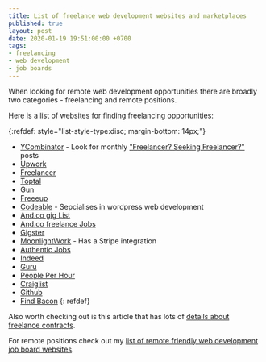 ```yaml
---
title: List of freelance web development websites and marketplaces
published: true
layout: post
date: 2020-01-19 19:51:00:00 +0700
tags:
- freelancing
- web development
- job boards
---
```


When looking for remote web development opportunities there are broadly two categories - freelancing and remote positions.

Here is a list of websites for finding freelancing opportunities:

{:refdef: style="list-style-type:disc; margin-bottom: 14px;"}
- [YCombinator](https://news.ycombinator.com) - Look for monthly ["Freelancer? Seeking Freelancer?"](https://hn.algolia.com/?dateRange=pastYear&page=0&prefix=true&query=Ask%20HN%3A%20Freelancer%3F%20Seeking%20Freelancer%3F&sort=byDate&type=story) posts
- [Upwork](https://upwork.com)
- [Freelancer](https://freelancer.com)
- [Toptal](https://www.toptal.com)
- [Gun](https://gun.io)
- [Freeeup](https://freeeup.com)
- [Codeable](https://codeable.io) - Sepcialises in wordpress web development
- [And.co gig List](https://www.and.co/gig-list)
- [And.co freelance Jobs](https://www.and.co/freelance-jobs)
- [Gigster](https://gigster.com)
- [MoonlightWork](https://www.moonlightwork.com) - Has a Stripe integration
- [Authentic Jobs](https://authenticjobs.com)
- [Indeed](https://www.indeed.com)
- [Guru](https://www.guru.com)
- [People Per Hour](https://www.peopleperhour.com)
- [Craiglist](https://www.craigslist.org/about/sites)
- [Github](https://jobs.github.com/positions)
- [Find Bacon](https://jobs.github.com/positions)
{: refdef}

Also worth checking out is this article that has lots of [details about freelance contracts](https://www.codementor.io/blog/freelance-web-developer-contract-2uncidz6la).

For remote positions check out my [list of remote friendly web development job board websites]().
